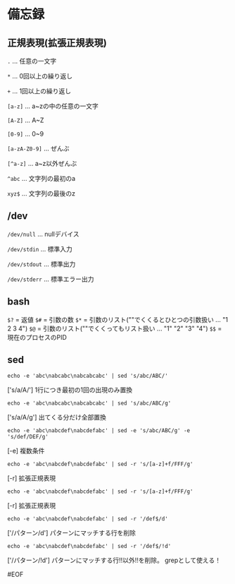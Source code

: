 # 備忘録

## 正規表現(拡張正規表現)

`.` ... 任意の一文字

`*` ... 0回以上の繰り返し

`+` ... 1回以上の繰り返し

`[a-z]` ... a~zの中の任意の一文字

`[A-Z]` ... A~Z

`[0-9]` ... 0~9

`[a-zA-Z0-9]` ... ぜんぶ

`[^a-z]` ... a~z以外ぜんぶ

`^abc` ... 文字列の最初のa

`xyz$` ... 文字列の最後のz



## /dev

`/dev/null` ... nullデバイス

`/dev/stdin` ... 標準入力

`/dev/stdout` ... 標準出力

`/dev/stderr` ... 標準エラー出力



## bash
`$?` = 返値
`$#` = 引数の数
`$*` = 引数のリスト(""でくくるとひとつの引数扱い ... "1 2 3 4")
`$@` = 引数のリスト(""でくくってもリスト扱い ... "1" "2" "3" "4")
`$$` = 現在のプロセスのPID



## sed

    echo -e 'abc\nabcabc\nabcabcabc' | sed 's/abc/ABC/'

['s/a/A/'] 1行につき最初の1回の出現のみ置換

    echo -e 'abc\nabcabc\nabcabcabc' | sed 's/abc/ABC/g'

['s/a/A/g'] 出てくる分だけ全部置換

    echo -e 'abc\nabcdef\nabcdefabc' | sed -e 's/abc/ABC/g' -e 's/def/DEF/g'

[-e] 複数条件

    echo -e 'abc\nabcdef\nabcdefabc' | sed -r 's/[a-z]+f/FFF/g'

[-r] 拡張正規表現

    echo -e 'abc\nabcdef\nabcdefabc' | sed -r 's/[a-z]+f/FFF/g'

[-r] 拡張正規表現

    echo -e 'abc\nabcdef\nabcdefabc' | sed -r '/def$/d'

['/パターン/d'] パターンにマッチする行を削除

    echo -e 'abc\nabcdef\nabcdefabc' | sed -r '/def$/!d'

['/パターン/!d'] パターンにマッチする行!!以外!!を削除。
grepとして使える！

#EOF




